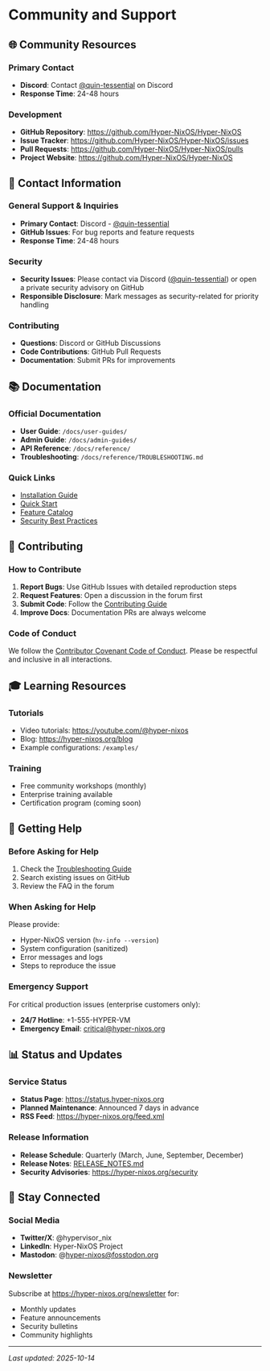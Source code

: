 # Community and Support

## 🌐 Community Resources

### Primary Contact
- **Discord**: Contact [@quin-tessential](https://discord.com/users/quin-tessential) on Discord
- **Response Time**: 24-48 hours

### Development
- **GitHub Repository**: https://github.com/Hyper-NixOS/Hyper-NixOS
- **Issue Tracker**: https://github.com/Hyper-NixOS/Hyper-NixOS/issues
- **Pull Requests**: https://github.com/Hyper-NixOS/Hyper-NixOS/pulls
- **Project Website**: https://github.com/Hyper-NixOS/Hyper-NixOS

## 📧 Contact Information

### General Support & Inquiries
- **Primary Contact**: Discord - [@quin-tessential](https://discord.com/users/quin-tessential)
- **GitHub Issues**: For bug reports and feature requests
- **Response Time**: 24-48 hours

### Security
- **Security Issues**: Please contact via Discord ([@quin-tessential](https://discord.com/users/quin-tessential)) or open a private security advisory on GitHub
- **Responsible Disclosure**: Mark messages as security-related for priority handling

### Contributing
- **Questions**: Discord or GitHub Discussions
- **Code Contributions**: GitHub Pull Requests
- **Documentation**: Submit PRs for improvements

## 📚 Documentation

### Official Documentation
- **User Guide**: `/docs/user-guides/`
- **Admin Guide**: `/docs/admin-guides/`
- **API Reference**: `/docs/reference/`
- **Troubleshooting**: `/docs/reference/TROUBLESHOOTING.md`

### Quick Links
- [Installation Guide](INSTALLATION_GUIDE.md)
- [Quick Start](QUICK_START.md)
- [Feature Catalog](FEATURE_CATALOG.md)
- [Security Best Practices](admin-guides/security_best_practices.md)

## 🤝 Contributing

### How to Contribute
1. **Report Bugs**: Use GitHub Issues with detailed reproduction steps
2. **Request Features**: Open a discussion in the forum first
3. **Submit Code**: Follow the [Contributing Guide](../CONTRIBUTING.md)
4. **Improve Docs**: Documentation PRs are always welcome

### Code of Conduct
We follow the [Contributor Covenant Code of Conduct](https://www.contributor-covenant.org/). 
Please be respectful and inclusive in all interactions.

## 🎓 Learning Resources

### Tutorials
- Video tutorials: https://youtube.com/@hyper-nixos
- Blog: https://hyper-nixos.org/blog
- Example configurations: `/examples/`

### Training
- Free community workshops (monthly)
- Enterprise training available
- Certification program (coming soon)

## 🚨 Getting Help

### Before Asking for Help
1. Check the [Troubleshooting Guide](reference/TROUBLESHOOTING.md)
2. Search existing issues on GitHub
3. Review the FAQ in the forum

### When Asking for Help
Please provide:
- Hyper-NixOS version (`hv-info --version`)
- System configuration (sanitized)
- Error messages and logs
- Steps to reproduce the issue

### Emergency Support
For critical production issues (enterprise customers only):
- **24/7 Hotline**: +1-555-HYPER-VM
- **Emergency Email**: critical@hyper-nixos.org

## 📊 Status and Updates

### Service Status
- **Status Page**: https://status.hyper-nixos.org
- **Planned Maintenance**: Announced 7 days in advance
- **RSS Feed**: https://hyper-nixos.org/feed.xml

### Release Information
- **Release Schedule**: Quarterly (March, June, September, December)
- **Release Notes**: [RELEASE_NOTES.md](RELEASE_NOTES.md)
- **Security Advisories**: https://hyper-nixos.org/security

## 🌟 Stay Connected

### Social Media
- **Twitter/X**: @hypervisor_nix
- **LinkedIn**: Hyper-NixOS Project
- **Mastodon**: @hyper-nixos@fosstodon.org

### Newsletter
Subscribe at https://hyper-nixos.org/newsletter for:
- Monthly updates
- Feature announcements
- Security bulletins
- Community highlights

---

*Last updated: 2025-10-14*